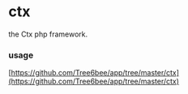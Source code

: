 # ctx
the Ctx php framework.

### usage
[https://github.com/Tree6bee/app/tree/master/ctx](https://github.com/Tree6bee/app/tree/master/ctx)
